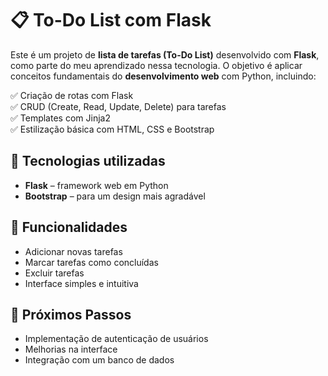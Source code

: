 # 📋 To-Do List com Flask  

Este é um projeto de **lista de tarefas (To-Do List)** desenvolvido com **Flask**, como parte do meu aprendizado nessa tecnologia. O objetivo é aplicar conceitos fundamentais do **desenvolvimento web** com Python, incluindo:  

✅ Criação de rotas com Flask  
✅ CRUD (Create, Read, Update, Delete) para tarefas  
✅ Templates com Jinja2  
✅ Estilização básica com HTML, CSS e Bootstrap  

## 🚀 Tecnologias utilizadas  

- **Flask** – framework web em Python  
- **Bootstrap** – para um design mais agradável  

## 🎯 Funcionalidades  

- Adicionar novas tarefas  
- Marcar tarefas como concluídas  
- Excluir tarefas  
- Interface simples e intuitiva  

## 📌 Próximos Passos  

- Implementação de autenticação de usuários  
- Melhorias na interface  
- Integração com um banco de dados  
